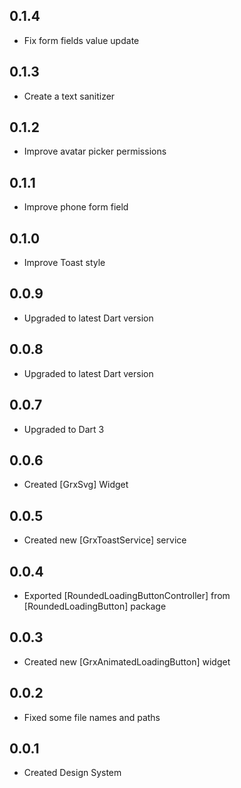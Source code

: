 ## 0.1.4

* Fix form fields value update

## 0.1.3

* Create a text sanitizer

## 0.1.2

* Improve avatar picker permissions

## 0.1.1

* Improve phone form field

## 0.1.0

* Improve Toast style

## 0.0.9

* Upgraded to latest Dart version

## 0.0.8

* Upgraded to latest Dart version

## 0.0.7

* Upgraded to Dart 3

## 0.0.6

* Created [GrxSvg] Widget

## 0.0.5

* Created new [GrxToastService] service

## 0.0.4

* Exported [RoundedLoadingButtonController] from [RoundedLoadingButton] package

## 0.0.3

* Created new [GrxAnimatedLoadingButton] widget

## 0.0.2

* Fixed some file names and paths

## 0.0.1

* Created Design System
